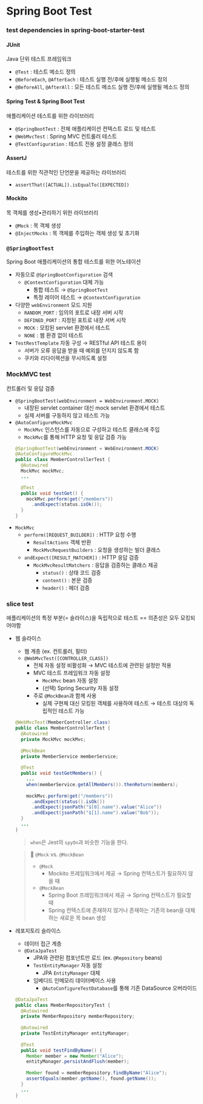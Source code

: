 # Spring Boot Test

### test dependencies in spring-boot-starter-test

#### JUnit

Java 단위 테스트 프레임워크

- `@Test` : 테스트 메소드 정의
- `@BeforeEach`, `@AfterEach` : 테스트 실행 전/후에 실행될 메소드 정의
- `@BeforeAll`, `@AfterAll` : 모든 테스트 메소드 실행 전/후에 실행될 메소드 정의

#### Spring Test & Spring Boot Test

애플리케이션 테스트를 위한 라이브러리
- `@SpringBootTest` : 전체 애플리케이션 컨텍스트 로드 및 테스트
- `@WebMvcTest` : Spring MVC 컨트롤러 테스트
- `@TestConfiguration` : 테스트 전용 설정 클래스 정의 

#### AssertJ 

테스트를 위한 직관적인 단언문을 제공하는 라이브러리

- `assertThat([ACTUAL]).isEqualTo([EXPECTED])`

#### Mockito

목 객체를 생성•관리하기 위한 라이브러리

- `@Mock` : 목 객체 생성
- `@InjectMocks` : 목 객체를 주입하는 객체 생성 및 초기화

### `@SpringBootTest`

Spring Boot 애플리케이션의 통합 테스트를 위한 어노테이션

- 자동으로 `@SpringBootConfiguration` 검색
  - `@ContextConfiguration` 대체 가능
    - 통합 테스트 → `@SpringBootTest`
    - 특정 레이어 테스트 → `@ContextConfiguration`
- 다양한 `webEnvironment` 모드 지원
  - `RANDOM_PORT` : 임의의 포트로 내장 서버 시작
  - `DEFINED_PORT` : 지정된 포트로 내장 서버 시작
  - `MOCK` : 모킹된 servlet 환경에서 테스트
  - `NONE` : 웹 환경 없이 테스트
- `TestRestTemplate` 자동 구성 → RESTful API 테스트 용이
  - 서버가 오류 응답을 받을 때 예외를 던지지 않도록 함
  - 쿠키와 리다이렉션을 무시하도록 설정

### MockMVC test

컨트롤러 및 응답 검증

- `@SpringBootTest(webEnvironment = WebEnvironment.MOCK)`
  - 내장된 servlet container 대신 mock servlet 환경에서 테스트
  - 실제 서버를 구동하지 않고 테스트 가능
- `@AutoConfigureMockMvc`
  - `MockMvc` 인스턴스를 자동으로 구성하고 테스트 클래스에 주입
  - `MockMvc`를 통해 HTTP 요청 및 응답 검증 가능
  ```java
  @SpringBootTest(webEnvironment = WebEnvironment.MOCK)
  @AutoConfigureMockMvc
  public class MemberControllerTest {
    @Autowired
    MockMvc mockMvc;
    ...
  
    @Test
    public void testGet() {
      mockMvc.perform(get("/members"))
        .andExpect(status.isOk());
    } 
  }
  ```
- `MockMvc`
  - `perform([REQUEST_BUILDER])` : HTTP 요청 수행
    - `ResultActions` 객체 반환 
    - `MockMvcRequestBuilders` : 요청을 생성하는 빌더 클래스
  - `andExpect([RESULT_MATCHER])` : HTTP 응답 검증
    - `MockMvcResultMatchers` : 응답을 검증하는 클래스 제공
      - `status()` : 상태 코드 검증
      - `content()` : 본문 검증
      - `header()` : 헤더 검증

### slice test

애플리케이션의 특정 부분(= 슬라이스)을 독립적으로 테스트 == 의존성은 모두 모킹되어야함

- 웹 슬라이스
  - 웹 계층 (ex. 컨트롤러, 필터)
  - `@WebMvcTest([CONTROLLER_CLASS])`
    - 전체 자동 설정 비활성화 → MVC 테스트에 관련된 설정만 적용
    - MVC 테스트 프레임워크 자동 설정
      - `MockMvc` bean 자동 설정
      - (선택) Spring Security 자동 설정
    - 주로 `@MockBean`과 함께 사용
      - 실제 구현체 대신 모킹된 객체를 사용하여 테스트 → 테스트 대상의 독립적인 테스트 가능
  ```java
  @WebMvcTest(MemberController.class)
  public class MemberControllerTest {
    @Autowired
    private MockMvc mockMvc;
    
    @MockBean
    private MemberService memberService;
      
    @Test
    public void testGetMembers() {
      ...
      when(memberService.getAllMembers()).thenReturn(members);
        
      mockMvc.perform(get("/members"))
        .andExpect(status().isOk())
        .andExpect(jsonPath("$[0].name").value("Alice"))
        .andExpect(jsonPath("$[1].name").value("Bob")); 
    }
    ...
  }
  ```
  > `when`은 Jest의 `spyOn`과 비슷한 기능을 한다.
  
  > 🤔 `@Mock` vs. `@MockBean`
  > - `@Mock`
  >   - Mockito 프레임워크에서 제공 → Spring 컨텍스트가 필요하지 않을 때
  > - `@MockBean`
  >   - Spring Boot 프레임워크에서 제공 → Spring 컨텍스트가 필요할 때
  >   - Spring 컨텍스트에 존재하지 않거나 존재하는 기존의 bean을 대체하는 새로운 목 bean 생성
- 레포지토리 슬라이스
  - 데이터 접근 계층
  - `@DataJpaTest`
    - JPA와 관련된 컴포넌트만 로드 (ex. `@Repository` beans)
    - `TestEntityManager` 자동 설정
      - JPA `EntityManager` 대체
    - 임베디드 인메모리 데이터베이스 사용
      - `@AutoConfigureTestDatabase`를 통해 기존 DataSource 오버라이드
  ```java
  @DataJpaTest
  public class MemberRepositoryTest {
    @Autowired
    private MemberRepository memberRepository;
    
    @Autowired
    private TestEntityManager entityManager;
    
    @Test
    public void testFindByName() {
      Member member = new Member("Alice");
      entityManager.persistAndFlush(member);
      
      Member found = memberRepository.findByName("Alice");
      assertEquals(member.getName(), found.getName());
    }
    ...
  }
  ```


